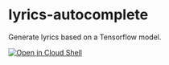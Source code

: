 # lyrics-autocomplete

Generate lyrics based on a Tensorflow model.

[![Open in Cloud Shell](https://gstatic.com/cloudssh/images/open-btn.png)](https://console.cloud.google.com/cloudshell/open?git_repo=https://github.com/ManifoldRhythms/lyrics-autocomplete&tutorial=tutorial.md)
